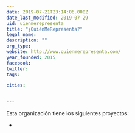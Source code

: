 ```yaml
---
date: 2019-07-21T23:14:06.000Z
date_last_modified: 2019-07-29
uid: uienmerepresenta
title: "¿QuiénMeRepresenta?"
legal_name: 
description: ""
org_type: 
website: http://www.quienmerepresenta.com/
year_founded: 2015
facebook: 
twitter: 
tags:

cities: 


---
```


Esta organización tiene los siguientes proyectos:

- [](/proyectos/uienmerepresenta)
